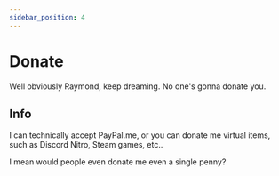 ```yaml
---
sidebar_position: 4
---
```


# Donate

Well obviously Raymond, keep dreaming. No one's gonna donate you.

## Info

I can technically accept PayPal.me, or you can donate me virtual items, such as Discord Nitro, Steam games, etc..

I mean would people even donate me even a single penny?